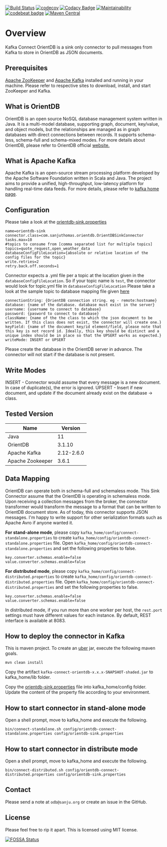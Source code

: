 [![Build Status](https://travis-ci.com/sanjuthomas/kafka-connect-orientdb.svg?branch=develop)](https://travis-ci.com/sanjuthomas/kafka-connect-orientdb)
[![codecov](https://codecov.io/gh/sanjuthomas/kafka-connect-orientdb/branch/develop/graph/badge.svg)](https://codecov.io/gh/sanjuthomas/kafka-connect-orientdb)
[![Codacy Badge](https://app.codacy.com/project/badge/Grade/f32c20fd94e243e1b903df9042f82ce2)](https://www.codacy.com/manual/sanjuthomas/kafka-connect-orientdb?utm_source=github.com&amp;utm_medium=referral&amp;utm_content=sanjuthomas/kafka-connect-orientdb&amp;utm_campaign=Badge_Grade)
[![Maintainability](https://api.codeclimate.com/v1/badges/477733e9184dfbadade4/maintainability)](https://codeclimate.com/github/sanjuthomas/kafka-connect-orientdb/maintainability)
[![codebeat badge](https://codebeat.co/badges/7c83ea4c-82fe-4fbf-93f7-85a5d3541876)](https://codebeat.co/projects/github-com-sanjuthomas-kafka-connect-orientdb-develop)
[![Maven Central](https://maven-badges.herokuapp.com/maven-central/com.sanjuthomas/kafka-connect-orientdb/badge.svg)](https://maven-badges.herokuapp.com/maven-central/com.sanjuthomas/kafka-connect-orientdb)

# Overview
Kafka Connect OrientDB  is a sink only connector to pull messages from Kafka to store in OrientDB as JSON documents.

## Prerequisites
[Apache ZooKeeper](https://zookeeper.apache.org) and [Apache Kafka](https://kafka.apache.org) installed and running in your machine. Please refer to respective sites to download, install, and start ZooKeeper and Kafka. 

## What is OrientDB
OrientDB is an open source NoSQL database management system written in Java. It is a multi-model database, supporting graph, document, key/value, and object models, but the relationships are managed as in graph databases with direct connections between records. It supports schema-less, schema-full and schema-mixed modes. For more details about OrientDB, please refer to OrientDB official [website.](https://orientdb.org)

## What is Apache Kafka
Apache Kafka is an open-source stream processing platform developed by the Apache Software Foundation written in Scala and Java. The project aims to provide a unified, high-throughput, low-latency platform for handling real-time data feeds. For more details, please refer to [kafka home page](https://kafka.apache.org/).

## Configuration
Please take a look at the [orientdb-sink.properties](https://github.com/sanjuthomas/kafka-connect-orientdb/blob/master/config/orientdb-sink.properties)

```
name=orientdb-sink
connector.class=com.sanjuthomas.orientdb.OrientDBSinkConnector
tasks.max=10
#topics to consume from [comma separated list for multiple topics]
topics=quote_request,open_weather_data
databaseConfigFileLocation={absolute or relative location of the config files for the topic}
write.retries=2
retry.back.off.seconds=1
```

Connector expects a .yml file per a topic at the location given in the ```databaseConfigFileLocation```. So if your topic name is ```test```, the connector would look for topic.yml file in ```databaseConfigFileLocation```
Please take a look at the sample topic to database mapping file given [here](https://github.com/sanjuthomas/kafka-connect-orientdb/blob/master/etc/open_weather_data.yml)

```
connectionString: {OrientDB connection string. eg - remote:hostname}
database: {name of the database. database must exist in the server}
username: {username to connect to database}
password: {pasword to connect to database}
className: {name of the the class to which the json document to be written. If this class does not exist, the connector will create one.}
keyField: {name of the document key/id element/field, please note that this key is not record id. Ideally, this key should be distinct and a unique index should be in place so that the UPSERT works as expected.}
writeMode: INSERT or UPSERT 
```

Please create the database in the OrientDB server in advance. The connector will not start if the database is not present.

## Write Modes
INSERT - Connector would assume that every message is a new document. In case of duplicate(s), the error is ignored.
UPSERT - Insert if new document, and update if the document already exist on the database -> class.

## Tested Version
|Name|Version|
|----|-------|
|Java|11|
|OrientDB|3.1.10|
|Apache Kafka|2.12-2.6.0|
|Apache Zookeeper|3.6.1|

## Data Mapping
OrientDB can operate both in schema-full and schemaless mode. 
This Sink Connector assume that the OrientDB is operating in schemaless mode. 
Upon receiving a collection messages from the broker, 
the connector transformer would transform the message to a format that can be written to 
OrientDB document store. As of today, this connector supports JSON messages. 
I'm happy to  write support for other serialization formats such as Apache Avro if anyone wanted it.

**For stand-alone mode**, please copy ```kafka_home/config/connect-standalone.properties``` to create ```kafka_home/config/orientdb-connect-standalone.properties``` file. Open ```kafka_home/config/orientdb-connect-standalone.properties``` and set the following properties to false.

```
key.converter.schemas.enable=false
value.converter.schemas.enable=false
```

**For distributed mode**, please copy ```kafka_home/config/connect-distributed.properties``` to create ```kafka_home/config/orientdb-connect-distributed.properties``` file. Open ```kafka_home/config/orientdb-connect-distributed.properties``` and set the following properties to false.

```
key.converter.schemas.enable=false
value.converter.schemas.enable=false
```

In distributed mode, if you run more than one worker per host, the ```rest.port``` settings must have different values for each instance. By default, REST interface is available at 8083.

## How to deploy the connector in Kafka
This is maven project. To create an [uber](https://maven.apache.org/plugins/maven-shade-plugin/index.html) jar, execute the following maven goals.

```mvn clean install```

Copy the artifact ```kafka-connect-orientdb-x.x.x-SNAPSHOT-shaded.jar``` to kafka_home/lib folder.

Copy the [orientdb-sink.properties](https://github.com/sanjuthomas/kafka-connect-orientdb/blob/master/config/orientdb-sink.properties) file into kafka_home/config folder. Update the content of the property file according to your environment.

## How to start connector in stand-alone mode
Open a shell prompt, move to kafka_home and execute the following.

```
bin/connect-standalone.sh config/orientdb-connect-standalone.properties config/orientdb-sink.properties
```

## How to start connector in distribute mode
Open a shell prompt, move to kafka_home and execute the following.

```
bin/connect-distributed.sh config/orientdb-connect-distributed.properties config/orientdb-sink.properties
```

## Contact
Please send a note at `odb@sanju.org` or create an issue in the GitHub.

## License
Please feel free to rip it apart. This is licensed using MIT license.

[![FOSSA Status](https://app.fossa.com/api/projects/git%2Bgithub.com%2Fsanjuthomas%2Fkafka-connect-orientdb.svg?type=large)](https://app.fossa.com/projects/git%2Bgithub.com%2Fsanjuthomas%2Fkafka-connect-orientdb?ref=badge_large)
